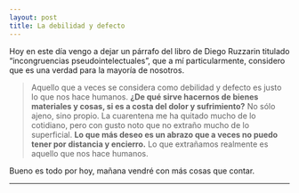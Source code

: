 ```yaml
---
layout: post
title: La debilidad y defecto
---
```


Hoy en este día vengo a dejar un párrafo del libro de Diego Ruzzarin titulado “incongruencias pseudointelectuales”, que a mí particularmente, considero que es una verdad para la mayoría de nosotros.



>Aquello que a veces se considera como debilidad y defecto es justo lo que nos hace humanos. **¿De qué sirve hacernos de bienes materiales y cosas, si es a costa del dolor y sufrimiento?** No sólo ajeno, sino propio. La cuarentena me ha quitado mucho de lo cotidiano, pero con gusto noto que no extraño mucho de lo superficial. **Lo que más deseo es un abrazo que a veces no puedo tener por distancia y encierro.** Lo que extrañamos realmente es aquello que nos hace humanos.


Bueno es todo por hoy, mañana vendré con más cosas que contar.

***
